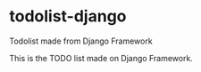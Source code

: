 # todolist-django
Todolist made from Django Framework

This is the TODO list made on Django Framework.

